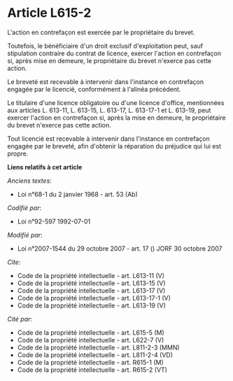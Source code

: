 # Article L615-2

L'action en contrefaçon est exercée par le propriétaire du brevet. 

Toutefois, le bénéficiaire d'un droit exclusif d'exploitation peut, sauf stipulation contraire du contrat de licence, exercer
l'action en contrefaçon si, après mise en demeure, le propriétaire du brevet n'exerce pas cette action. 

Le breveté est recevable à intervenir dans l'instance en contrefaçon engagée par le licencié, conformément à l'alinéa
précédent. 

Le titulaire d'une licence obligatoire ou d'une licence d'office, mentionnées aux articles L. 613-11, L. 613-15, L. 613-17, 
L. 613-17-1 et L. 613-19, peut exercer l'action en contrefaçon si, après la mise en demeure, le propriétaire du brevet
n'exerce pas cette action. 

Tout licencié est recevable à intervenir dans l'instance en contrefaçon engagée par le breveté, afin d'obtenir la réparation
du préjudice qui lui est propre.

**Liens relatifs à cet article**

_Anciens textes_:

  - Loi n°68-1 du 2 janvier 1968 - art. 53 (Ab)

_Codifié par_:

  - Loi n°92-597 1992-07-01

_Modifié par_:

  - Loi n°2007-1544 du 29 octobre 2007 - art. 17 () JORF 30 octobre 2007

_Cite_:

  - Code de la propriété intellectuelle - art. L613-11 (V)
  - Code de la propriété intellectuelle - art. L613-15 (V)
  - Code de la propriété intellectuelle - art. L613-17 (V)
  - Code de la propriété intellectuelle - art. L613-17-1 (V)
  - Code de la propriété intellectuelle - art. L613-19 (V)

_Cité par_:

  - Code de la propriété intellectuelle - art. L615-5 (M)
  - Code de la propriété intellectuelle - art. L622-7 (V)
  - Code de la propriété intellectuelle - art. L811-2-3 (MMN)
  - Code de la propriété intellectuelle - art. L811-2-4 (VD)
  - Code de la propriété intellectuelle - art. R615-1 (M)
  - Code de la propriété intellectuelle - art. R615-2 (VT)
